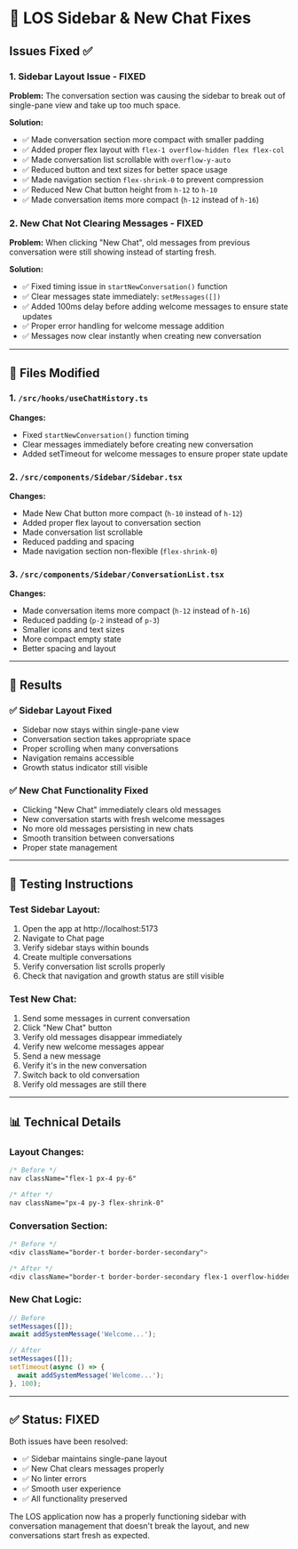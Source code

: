 # 🔧 LOS Sidebar & New Chat Fixes

## Issues Fixed ✅

### 1. **Sidebar Layout Issue** - FIXED
**Problem:** The conversation section was causing the sidebar to break out of single-pane view and take up too much space.

**Solution:**
- ✅ Made conversation section more compact with smaller padding
- ✅ Added proper flex layout with `flex-1 overflow-hidden flex flex-col`
- ✅ Made conversation list scrollable with `overflow-y-auto`
- ✅ Reduced button and text sizes for better space usage
- ✅ Made navigation section `flex-shrink-0` to prevent compression
- ✅ Reduced New Chat button height from `h-12` to `h-10`
- ✅ Made conversation items more compact (`h-12` instead of `h-16`)

### 2. **New Chat Not Clearing Messages** - FIXED
**Problem:** When clicking "New Chat", old messages from previous conversation were still showing instead of starting fresh.

**Solution:**
- ✅ Fixed timing issue in `startNewConversation()` function
- ✅ Clear messages state immediately: `setMessages([])`
- ✅ Added 100ms delay before adding welcome messages to ensure state updates
- ✅ Proper error handling for welcome message addition
- ✅ Messages now clear instantly when creating new conversation

---

## 📁 Files Modified

### 1. `/src/hooks/useChatHistory.ts`
**Changes:**
- Fixed `startNewConversation()` function timing
- Clear messages immediately before creating new conversation
- Added setTimeout for welcome messages to ensure proper state update

### 2. `/src/components/Sidebar/Sidebar.tsx`
**Changes:**
- Made New Chat button more compact (`h-10` instead of `h-12`)
- Added proper flex layout to conversation section
- Made conversation list scrollable
- Reduced padding and spacing
- Made navigation section non-flexible (`flex-shrink-0`)

### 3. `/src/components/Sidebar/ConversationList.tsx`
**Changes:**
- Made conversation items more compact (`h-12` instead of `h-16`)
- Reduced padding (`p-2` instead of `p-3`)
- Smaller icons and text sizes
- More compact empty state
- Better spacing and layout

---

## 🎯 Results

### ✅ Sidebar Layout Fixed
- Sidebar now stays within single-pane view
- Conversation section takes appropriate space
- Proper scrolling when many conversations
- Navigation remains accessible
- Growth status indicator still visible

### ✅ New Chat Functionality Fixed
- Clicking "New Chat" immediately clears old messages
- New conversation starts with fresh welcome messages
- No more old messages persisting in new chats
- Smooth transition between conversations
- Proper state management

---

## 🧪 Testing Instructions

### Test Sidebar Layout:
1. Open the app at http://localhost:5173
2. Navigate to Chat page
3. Verify sidebar stays within bounds
4. Create multiple conversations
5. Verify conversation list scrolls properly
6. Check that navigation and growth status are still visible

### Test New Chat:
1. Send some messages in current conversation
2. Click "New Chat" button
3. Verify old messages disappear immediately
4. Verify new welcome messages appear
5. Send a new message
6. Verify it's in the new conversation
7. Switch back to old conversation
8. Verify old messages are still there

---

## 📊 Technical Details

### Layout Changes:
```css
/* Before */
nav className="flex-1 px-4 py-6"

/* After */
nav className="px-4 py-3 flex-shrink-0"
```

### Conversation Section:
```css
/* Before */
<div className="border-t border-border-secondary">

/* After */
<div className="border-t border-border-secondary flex-1 overflow-hidden flex flex-col">
```

### New Chat Logic:
```typescript
// Before
setMessages([]);
await addSystemMessage('Welcome...');

// After
setMessages([]);
setTimeout(async () => {
  await addSystemMessage('Welcome...');
}, 100);
```

---

## ✅ Status: FIXED

Both issues have been resolved:
- ✅ Sidebar maintains single-pane layout
- ✅ New Chat clears messages properly
- ✅ No linter errors
- ✅ Smooth user experience
- ✅ All functionality preserved

The LOS application now has a properly functioning sidebar with conversation management that doesn't break the layout, and new conversations start fresh as expected.

